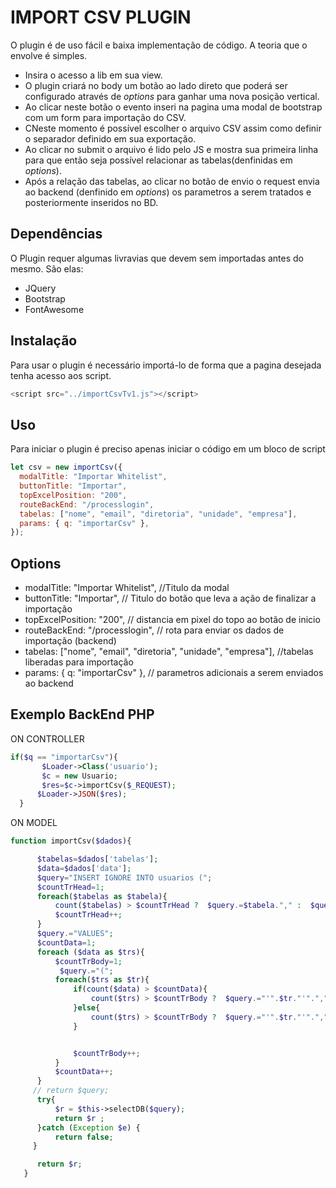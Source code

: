 # IMPORT CSV PLUGIN

O plugin é de uso fácil e baixa implementação de código.
A teoria que o envolve é simples.

- Insira o acesso a lib em sua view.
- O plugin criará no body um botão ao lado direto que poderá ser configurado através de _options_ para ganhar uma nova posição vertical.
- Ao clicar neste botão o evento inseri na pagina uma modal de bootstrap com um form para importação do CSV.
- CNeste momento é possível escolher o arquivo CSV assim como definir o separador definido em sua exportação.
- Ao clicar no submit o arquivo é lido pelo JS e mostra sua primeira linha para que então seja possível relacionar as tabelas(denfinidas em _options_).
- Após a relação das tabelas, ao clicar no botão de envio o request envia ao backend (denfinido em _options_) os parametros a serem tratados e posteriormente inseridos no BD.

## Dependências

O Plugin requer algumas livravias que devem sem importadas antes do mesmo. São elas:

- JQuery
- Bootstrap
- FontAwesome

## Instalação

Para usar o plugin é necessário importá-lo de forma que a pagina desejada tenha acesso aos script.

```javascript
<script src="../importCsvTv1.js"></script>
```

## Uso

Para iniciar o plugin é preciso apenas iniciar o código em um bloco de script

```js
let csv = new importCsv({
  modalTitle: "Importar Whitelist",
  buttonTitle: "Importar",
  topExcelPosition: "200",
  routeBackEnd: "/processlogin",
  tabelas: ["nome", "email", "diretoria", "unidade", "empresa"],
  params: { q: "importarCsv" },
});
```

## Options

- modalTitle: "Importar Whitelist", //Titulo da modal
- buttonTitle: "Importar", // Titulo do botão que leva a ação de finalizar a importação
- topExcelPosition: "200", // distancia em pixel do topo ao botão de inicio
- routeBackEnd: "/processlogin", // rota para enviar os dados de importação (backend)
- tabelas: ["nome", "email", "diretoria", "unidade", "empresa"], //tabelas liberadas para importação
- params: { q: "importarCsv" }, // parametros adicionais a serem enviados ao backend

## Exemplo BackEnd PHP

ON CONTROLLER

```php
if($q == "importarCsv"){
       $Loader->Class('usuario');
       $c = new Usuario;
       $res=$c->importCsv($_REQUEST);
      $Loader->JSON($res);
  }
```

ON MODEL

```php
function importCsv($dados){

      $tabelas=$dados['tabelas'];
      $data=$dados['data'];
      $query="INSERT IGNORE INTO usuarios (";
      $countTrHead=1;
      foreach($tabelas as $tabela){
          count($tabelas) > $countTrHead ?  $query.=$tabela."," :  $query.=$tabela.")";
          $countTrHead++;
      }
      $query.="VALUES";
      $countData=1;
      foreach ($data as $trs){
          $countTrBody=1;
           $query.="(";
          foreach($trs as $tr){
              if(count($data) > $countData){
                  count($trs) > $countTrBody ?  $query.="'".$tr."'"."," :  $query.="'".$tr."'"."),";
              }else{
                  count($trs) > $countTrBody ?  $query.="'".$tr."'"."," :  $query.="'".$tr."'".");";
              }


              $countTrBody++;
          }
          $countData++;
      }
     // return $query;
      try{
          $r = $this->selectDB($query);
          return $r ;
      }catch (Exception $e) {
          return false;
     }

      return $r;
   }

```
